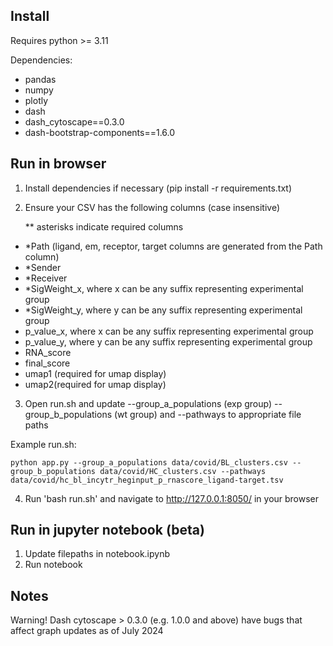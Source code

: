 ## Install

Requires python >= 3.11

Dependencies:

- pandas
- numpy
- plotly
- dash
- dash_cytoscape==0.3.0
- dash-bootstrap-components==1.6.0

## Run in browser

1. Install dependencies if necessary (pip install -r requirements.txt)
2. Ensure your CSV has the following columns (case insensitive)

   \*\* asterisks indicate required columns

- \*Path (ligand, em, receptor, target columns are generated from the Path column)
- \*Sender
- \*Receiver
- \*SigWeight_x, where x can be any suffix representing experimental group
- \*SigWeight_y, where y can be any suffix representing experimental group
- p_value_x, where x can be any suffix representing experimental group
- p_value_y, where y can be any suffix representing experimental group
- RNA_score
- final_score
- umap1 (required for umap display)
- umap2(required for umap display)

3. Open run.sh and update --group_a_populations (exp group) --group_b_populations (wt group) and --pathways to appropriate file paths

Example run.sh:

```
python app.py --group_a_populations data/covid/BL_clusters.csv --group_b_populations data/covid/HC_clusters.csv --pathways data/covid/hc_bl_incytr_heginput_p_rnascore_ligand-target.tsv

```

4. Run 'bash run.sh' and navigate to http://127.0.0.1:8050/ in your browser

## Run in jupyter notebook (beta)

1. Update filepaths in notebook.ipynb
2. Run notebook

## Notes

Warning! Dash cytoscape > 0.3.0 (e.g. 1.0.0 and above) have bugs that affect graph updates as of July 2024

